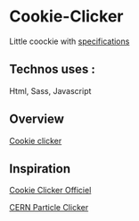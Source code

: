 # Cookie-Clicker

Little coockie with [specifications](https://github.com/becodeorg/LIE-Jepsen-2.14/tree/master/01-the-field/javascript/exercices-bonus/cookie-clicker)

## Technos uses :

Html, Sass, Javascript

## Overview

[Cookie clicker](https://amauryh24.github.io/Cookie-Clicker/)

## Inspiration

[Cookie Clicker Officiel](http://orteil.dashnet.org/cookieclicker/)

[CERN Particle Clicker](https://particle-clicker.web.cern.ch/particle-clicker/)
